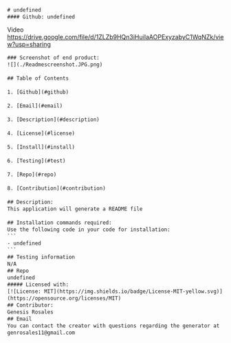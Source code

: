 
    # undefined
    #### Github: undefined
   Video https://drive.google.com/file/d/1ZLZb9HQn3iHuiIaAOPExyzabyC1WqNZk/view?usp=sharing
   

    ### Screenshot of end product:
    ![](./Readmescreenshot.JPG.png)

    ## Table of Contents

    1. [Github](#github)

    2. [Email](#email)

    3. [Description](#description)

    4. [License](#license)

    5. [Install](#install)

    6. [Testing](#test)

    7. [Repo](#repo)

    8. [Contribution](#contribution)
       
    ## Description: 
    This application will generate a README file
            
    ## Installation commands required:
    Use the following code in your code for installation:
    ```    
    - undefined
    ```
    ## Testing information
    N/A
    ## Repo
    undefined
    ##### Licensed with:
    [![License: MIT](https://img.shields.io/badge/License-MIT-yellow.svg)](https://opensource.org/licenses/MIT)
    ## Contributor:
    Genesis Rosales
    ## Email
    You can contact the creator with questions regarding the generator at genrosales11@gmail.com
    